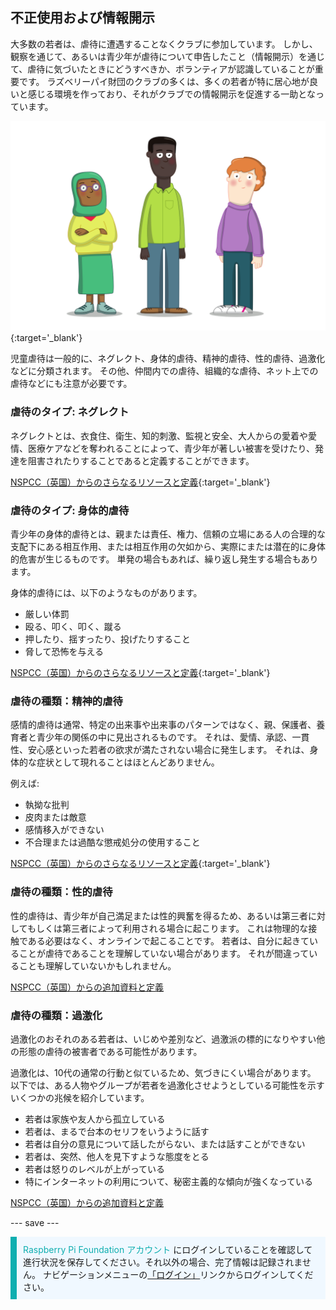 ## 不正使用および情報開示

大多数の若者は、虐待に遭遇することなくクラブに参加しています。 しかし、観察を通じて、あるいは青少年が虐待について申告したこと（情報開示）を通じて、虐待に気づいたときにどうすべきか、ボランティアが認識していることが重要です。 ラズベリーパイ財団のクラブの多くは、多くの若者が特に居心地が良いと感じる環境を作っており、それがクラブでの情報開示を促進する一助となっています。

![3名の若者が立っている。](images/7-Diverse-Mix.png){:target='_blank'}

児童虐待は一般的に、ネグレクト、身体的虐待、精神的虐待、性的虐待、過激化などに分類されます。 その他、仲間内での虐待、組織的な虐待、ネット上での虐待などにも注意が必要です。

### 虐待のタイプ: ネグレクト

ネグレクトとは、衣食住、衛生、知的刺激、監視と安全、大人からの愛着や愛情、医療ケアなどを奪われることによって、青少年が著しい被害を受けたり、発達を阻害されたりすることであると定義することができます。

[NSPCC（英国）からのさらなるリソースと定義](https://www.nspcc.org.uk/what-is-child-abuse/types-of-abuse/neglect/){:target='_blank'}

### 虐待のタイプ: 身体的虐待

青少年の身体的虐待とは、親または責任、権力、信頼の立場にある人の合理的な支配下にある相互作用、または相互作用の欠如から、実際にまたは潜在的に身体的危害が生じるものです。 単発の場合もあれば、繰り返し発生する場合もあります。

身体的虐待には、以下のようなものがあります。

* 厳しい体罰
* 殴る、叩く、叩く、蹴る
* 押したり、揺すったり、投げたりすること
* 脅して恐怖を与える

[NSPCC（英国）からのさらなるリソースと定義](https://www.nspcc.org.uk/what-is-child-abuse/types-of-abuse/physical-abuse/){:target='_blank'}

### 虐待の種類：精神的虐待

感情的虐待は通常、特定の出来事や出来事のパターンではなく、親、保護者、養育者と青少年の関係の中に見出されるものです。 それは、愛情、承認、一貫性、安心感といった若者の欲求が満たされない場合に発生します。 それは、身体的な症状として現れることはほとんどありません。

例えば:

* 執拗な批判
* 皮肉または敵意
* 感情移入ができない
* 不合理または過酷な懲戒処分の使用すること

[NSPCC（英国）からのさらなるリソースと定義](https://www.nspcc.org.uk/what-is-child-abuse/types-of-abuse/emotional-abuse/){:target='_blank'}

### 虐待の種類：性的虐待

性的虐待は、青少年が自己満足または性的興奮を得るため、あるいは第三者に対してもしくは第三者によって利用される場合に起こります。 これは物理的な接触である必要はなく、オンラインで起こることです。 若者は、自分に起きていることが虐待であることを理解していない場合があります。 それが間違っていることも理解していないかもしれません。

[NSPCC（英国）からの追加資料と定義](https://www.nspcc.org.uk/what-is-child-abuse/types-of-abuse/child-sexual-abuse/)

### 虐待の種類：過激化

過激化のおそれのある若者は、いじめや差別など、過激派の標的になりやすい他の形態の虐待の被害者である可能性があります。

過激化は、10代の通常の行動と似ているため、気づきにくい場合があります。 以下では、ある人物やグループが若者を過激化させようとしている可能性を示すいくつかの兆候を紹介しています。

- 若者は家族や友人から孤立している
- 若者は、まるで台本のセリフをいうように話す
- 若者は自分の意見について話したがらない、または話すことができない
- 若者は、突然、他人を見下すような態度をとる
- 若者は怒りのレベルが上がっている
- 特にインターネットの利用について、秘密主義的な傾向が強くなっている

[NSPCC（英国）からの追加資料と定義](https://www.nspcc.org.uk/keeping-children-safe/reporting-abuse/dedicated-helplines/protecting-children-from-radicalisation/)

--- save ---

<p style="border-left: solid; border-width:10px; border-color: #0faeb0; background-color: aliceblue; padding: 10px;">
<span style="color: #0faeb0">Raspberry Pi Foundation アカウント</span> にログインしていることを確認して進行状況を保存してください。それ以外の場合、完了情報は記録されません。 ナビゲーションメニューの<a href="https://my.raspberrypi.org/login">「ログイン」</a>リンクからログインしてください。
</p>

